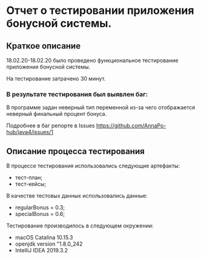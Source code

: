 # Отчет о тестировании приложения бонусной системы.
## Краткое описание 
 18.02.20-18.02.20 было проведено функциональное тестирование приложения бонусной системы.

На тестирование затрачено 30 минут. 

### В результате тестирования был выявлен баг: 
В программе задан неверный тип переменной из-за чего отображается неверный финальный процент бонуса.


Подробнее в баг репорте в Issues 
https://github.com/AnnaPo-hub/java4/issues/1



## Описание процесса тестирования 

В процессе тестирования использовались следующие артефакты:
 - тест-план; 
- тест-кейсы; 


В качестве тестовых данных использовались данные: 
 -  regularBonus = 0.3;
  - specialBonus = 0.6;
 



Тестирование производилось в следующем окружении:
 - macOS Catalina 10.15.3
 - openjdk version "1.8.0_242
 - IntelliJ IDEA 2019.3.2


